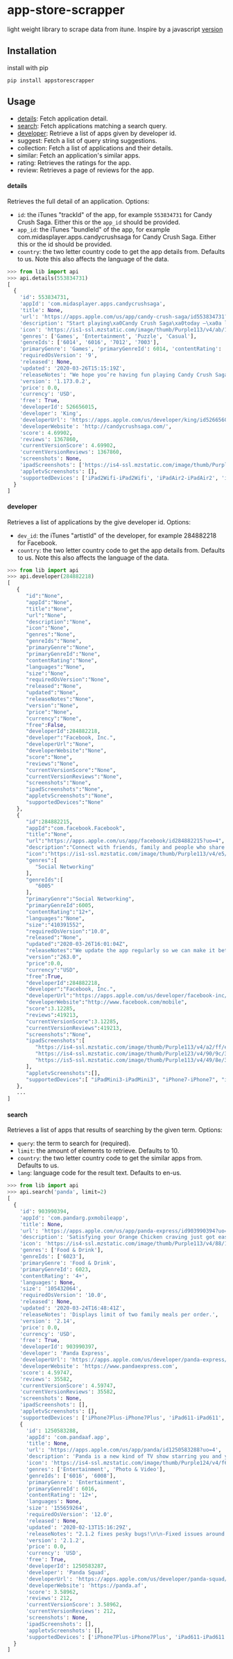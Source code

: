 # app-store-scrapper
light weight library to scrape data from itune. Inspire by a javascript [version](https://github.com/facundoolano/app-store-scraper)

## Installation

install with pip

```pip install appstorescrapper```

## Usage

- [details](https://github.com/tdle94/app-store-scrapper#details): Fetch application detail.
- [search](https://github.com/tdle94/app-store-scrapper#search): Fetch applications matching a search query.
- [developer](https://github.com/tdle94/app-store-scrapper#developer): Retrieve a list of apps given by developer id.
- suggest: Fetch a list of query string suggestions.
- collection: Fetch a list of applications and their details.
- similar: Fetch an application's similar apps.
- rating: Retrieves the ratings for the app.
- review: Retrieves a page of reviews for the app.

#### details

Retrieves the full detail of an application. Options:

  - ```id```: the iTunes "trackId" of the app, for example ```553834731``` for Candy Crush Saga. Either this or the ```app_id``` should be provided.
  - ```app_id```: the iTunes "bundleId" of the app, for example com.midasplayer.apps.candycrushsaga for Candy Crush Saga. Either this or the id should be provided.
  - ```country```: the two letter country code to get the app details from. Defaults to us. Note this also affects the language of the data.
  
```python
>>> from lib import api
>>> api.details(553834731)
[
  {
    'id': 553834731,
    'appId': 'com.midasplayer.apps.candycrushsaga',
    'title': None,
    'url': 'https://apps.apple.com/us/app/candy-crush-saga/id553834731?uo=4',
    'description': "Start playing\xa0Candy Crush Saga\xa0today –\xa0a legendary\xa0puzzle game\xa0loved by millions of players around the world.\n\nWith over a trillion\xa0levels\xa0played, this\xa0sweet\xa0match 3\xa0puzzle game\xa0is one of the most\xa0popular\xa0mobile\xa0games\xa0of all time!\n\nSwitch and match Candies in this\xa0tasty\xa0puzzle\xa0adventure\xa0to progress to the next level for that sweet winning feeling! Solve\xa0puzzles\xa0with quick thinking and smart moves, and be rewarded with delicious rainbow-colored cascades and tasty candy combos!\n\nPlan your moves by\xa0matching 3\xa0or more candies in a row, using boosters wisely in order to overcome those extra sticky\xa0puzzles!\xa0Blast\xa0the chocolate and collect\xa0sweet\xa0candy\xa0across thousands of\xa0levels,\xa0guaranteed to have you craving more!\n\nCandy Crush Saga features:\n\nTHE GAME THAT KEEPS YOU CRAVING MORE\nThousands of the\xa0best levels\xa0and\xa0puzzles\xa0in the\xa0Candy\xa0Kingdom and with more added every 2 weeks your sugar fix is never far away!\xa0\n\nMANY WAYS TO WIN REWARDS\nCheck back daily and spin the Daily Booster Wheel to receive\xa0free\xa0tasty rewards, and take part in time limited challenges to earn\xa0boosters\xa0to help you\xa0level\xa0up!\xa0\n\n\xa0VARIETY OF SUGAR-COATED CHALLENGES\nSweet ways to play:\xa0Game\xa0modes including Target Score, Clear the Jelly, Collect the Ingredients and Order Mode\n\nPLAY ALONE OR WITH FRIENDS\nGet to the\xa0top\xa0of the leaderboard events and compare scores with\xa0friends\xa0and competitors!\n\nLevels\xa0range from\xa0easy\xa0to\xa0hard\xa0for all\xa0adults\xa0to enjoy – accessible on-the-go,\xa0offline\xa0and\xa0online.\nIt's easy to sync the\xa0game\xa0between devices and unlock full game features when connected to the Internet or\xa0Wifi.\nFollow us to get news and updates; facebook.com/CandyCrushSaga, Twitter @CandyCrushSaga, Youtube\xa0https://www.youtube.com/user/CandyCrushOfficial\nVisit\xa0https://community.king.com/en/candy-crush-saga\xa0to access the Community and competitions!\nCandy Crush Saga\xa0is completely\xa0free\xa0to play but some optional in-game items will require payment.\nYou can turn off the payment feature by disabling in-app purchases in your device’s settings.\nBy downloading this\xa0game\xa0you are agreeing to our terms of service;\xa0http://about.king.com/consumer-terms/terms\n\nDo not sell my data: King shares your personal information with advertising partners to personalize ads. Learn more at https://king.com/privacyPolicy.  If you wish to exercise your Do Not Sell My Data rights, you can do so by contacting us via the in game help centre or by going to https://soporto.king.com/\n\nHave fun playing\xa0Candy Crush Saga\xa0the sweetest\xa0match 3\xa0puzzle game\xa0around!\xa0\nIf you enjoy playing\xa0Candy Crush Saga, you may also enjoy its sister\xa0puzzle games;\xa0Candy Crush\xa0Soda\xa0Saga, Candy Crush\xa0Jelly\xa0Saga\xa0and\xa0Candy Crush\xa0Friends\xa0Saga!",
    'icon': 'https://is1-ssl.mzstatic.com/image/thumb/Purple113/v4/ab/1d/30/ab1d309c-e992-fde1-dd24-a05a536122be/source/512x512bb.jpg',
    'genres': ['Games', 'Entertainment', 'Puzzle', 'Casual'],
    'genreIds': ['6014', '6016', '7012', '7003'],
    'primaryGenre': 'Games', 'primaryGenreId': 6014, 'contentRating': '4+', 'languages': None, 'size': '274406400', 
    'requiredOsVersion': '9',
    'released': None,
    'updated': '2020-03-26T15:15:19Z',
    'releaseNotes': "We hope you’re having fun playing Candy Crush Saga! We update the game every week so don't forget to download the latest version to get all the sweet new features and levels!\n\nNew to the game? Don’t be shy, join the fun! \n\nComing back after a break? About time! \n\nLet’s play!",
    'version': '1.173.0.2',
    'price': 0.0,
    'currency': 'USD',
    'free': True,
    'developerId': 526656015,
    'developer': 'King',
    'developerUrl': 'https://apps.apple.com/us/developer/king/id526656015?uo=4',
    'developerWebsite': 'http://candycrushsaga.com/',
    'score': 4.69902,
    'reviews': 1367860,
    'currentVersionScore': 4.69902,
    'currentVersionReviews': 1367860,
    'screenshots': None,
    'ipadScreenshots': ['https://is4-ssl.mzstatic.com/image/thumb/Purple123/v4/cb/2b/fb/cb2bfb5d-3fa6-7b4a-34f6-dd436f81a4f9/pr_source.jpg/552x414bb.jpg', 'https://is5-ssl.mzstatic.com/image/thumb/Purple123/v4/2b/01/1a/2b011aa9-0593-a782-977d-ebf83c1a0216/pr_source.jpg/552x414bb.jpg', 'https://is5-ssl.mzstatic.com/image/thumb/Purple123/v4/bc/ee/e6/bceee65a-1043-6c41-03fb-774a7e19bdeb/pr_source.jpg/552x414bb.jpg', 'https://is5-ssl.mzstatic.com/image/thumb/Purple113/v4/d8/f8/55/d8f85583-f48d-59a7-db54-96b0407f7108/pr_source.jpg/552x414bb.jpg', 'https://is5-ssl.mzstatic.com/image/thumb/Purple113/v4/cb/51/d1/cb51d12d-e118-ae59-c36d-63ac0bae1faa/pr_source.jpg/552x414bb.jpg', 'https://is5-ssl.mzstatic.com/image/thumb/Purple113/v4/56/77/c2/5677c21d-6222-87f9-f052-8686607acd21/mzl.zdiinuds.jpg/552x414bb.jpg'],
    'appletvScreenshots': [],
    'supportedDevices': ['iPad2Wifi-iPad2Wifi', 'iPadAir2-iPadAir2', 'iPadMiniRetinaCellular-iPadMiniRetinaCellular', 'iPadAir2Cellular-iPadAir2Cellular', 'iPhone11ProMax-iPhone11ProMax', 'iPad878-iPad878', 'iPodTouchSeventhGen-iPodTouchSeventhGen', 'iPadMini-iPadMini', 'iPad73-iPad73', 'iPodTouchFifthGen-iPodTouchFifthGen', 'iPhone6sPlus-iPhone6sPlus', 'iPad834-iPad834', 'iPadMini3Cellular-iPadMini3Cellular', 'iPadPro97-iPadPro97', 'iPadThirdGen-iPadThirdGen', 'iPadProCellular-iPadProCellular', 'iPadAir-iPadAir', 'iPhoneSE-iPhoneSE', 'iPadMini4G-iPadMini4G', 'iPhone5c-iPhone5c', 'iPadAir3-iPadAir3', 'iPhone8-iPhone8', 'iPadMini4Cellular-iPadMini4Cellular', 'iPhone7-iPhone7', 'iPhoneXR-iPhoneXR', 'iPadAir3Cellular-iPadAir3Cellular', 'iPad856-iPad856', 'iPhone11Pro-iPhone11Pro', 'iPhone5-iPhone5', 'iPhone11-iPhone11', 'iPadPro97Cellular-iPadPro97Cellular', 'iPad75-iPad75', 'iPhoneXSMax-iPhoneXSMax', 'iPhone5s-iPhone5s', 'iPhone7Plus-iPhone7Plus', 'iPadMini3-iPadMini3', 'iPhone4S-iPhone4S', 'iPadSeventhGenCellular-iPadSeventhGenCellular', 'iPadFourthGen-iPadFourthGen', 'iPadFourthGen4G-iPadFourthGen4G', 'iPhone8Plus-iPhone8Plus', 'iPad23G-iPad23G', 'iPadMini5-iPadMini5', 'iPad71-iPad71', 'iPhoneX-iPhoneX', 'iPadMini4-iPadMini4', 'iPodTouchSixthGen-iPodTouchSixthGen', 'iPad74-iPad74', 'iPhoneXS-iPhoneXS', 'iPad812-iPad812', 'iPadPro-iPadPro', 'iPadMini5Cellular-iPadMini5Cellular', 'iPadThirdGen4G-iPadThirdGen4G', 'iPadAirCellular-iPadAirCellular', 'iPhone6s-iPhone6s', 'iPadSeventhGen-iPadSeventhGen', 'iPad72-iPad72', 'iPhone6-iPhone6', 'iPhone6Plus-iPhone6Plus', 'iPad612-iPad612', 'iPadMiniRetina-iPadMiniRetina', 'iPad611-iPad611', 'iPad76-iPad76']
  }
]
```

#### developer

Retrieves a list of applications by the give developer id. Options:

  - ```dev_id```: the iTunes "artistId" of the developer, for example 284882218 for Facebook.
  - ```country```: the two letter country code to get the app details from. Defaults to us. Note this also affects the language of the data.
  
```python
>>> from lib import api
>>> api.developer(284882218)
[
   {
      "id":"None",
      "appId":"None",
      "title":"None",
      "url":"None",
      "description":"None",
      "icon":"None",
      "genres":"None",
      "genreIds":"None",
      "primaryGenre":"None",
      "primaryGenreId":"None",
      "contentRating":"None",
      "languages":"None",
      "size":"None",
      "requiredOsVersion":"None",
      "released":"None",
      "updated":"None",
      "releaseNotes":"None",
      "version":"None",
      "price":"None",
      "currency":"None",
      "free":False,
      "developerId":284882218,
      "developer":"Facebook, Inc.",
      "developerUrl":"None",
      "developerWebsite":"None",
      "score":"None",
      "reviews":"None",
      "currentVersionScore":"None",
      "currentVersionReviews":"None",
      "screenshots":"None",
      "ipadScreenshots":"None",
      "appletvScreenshots":"None",
      "supportedDevices":"None"
   },
   {
      "id":284882215,
      "appId":"com.facebook.Facebook",
      "title":"None",
      "url":"https://apps.apple.com/us/app/facebook/id284882215?uo=4",
      "description":"Connect with friends, family and people who share the same interests as you. Communicate privately, watch your favorite content, buy and sell items or just spend time with your community. On Facebook, keeping up with the people who matter most is easy. Discover, enjoy and do more together.\n  \nStay up to date with your loved ones:\n  • Share what's on your mind, announce major life events through posts and celebrate the everyday moments with Stories.\n  • Express yourself through your profile and posts, watch, react, interact and stay in touch with your friends, throughout\n  the day.\n\nConnect with people who share your interests with Groups:\n  • With tens of millions of groups, you'll find something for all your interests and discover more groups relevant to you.\n  • Use the Groups tab as a hub to quickly access all your groups content. Find relevant groups based on your interests with the new discovery tool and recommendations.\n\nBecome more involved with your community:\n  • Discover events happening near you, businesses to support, local groups and activities to be part of.\n  • Check out local recommendations from your friends, then coordinate with them and make plans to get together.\n  • Raise funds for a cause that’s important to you, mentor someone who wants help achieving their goals and, in the event of a local crisis, connect with other people to find or give supplies, food or shelter.\n\nEnjoy entertainment together with Watch:\n  • Discover all kinds of content from original shows to creators to trending videos in topics like beauty, sports, and entertainment.\n  • Join conversations, share with others, interact with viewers and creators and watch together like never before.\n\nBuy and sell with Marketplace:\n  • Whether it's an everyday or one-of-a-kind item, you can discover everything from household items to your next car or apartment on Marketplace.\n  • List your own item for sale and conveniently communicate with buyers and sellers through Messenger \n\nRead our Data Use Policy, Terms and other important info in the legal section of our App Store description. \n\nContinued use of GPS running in the background can dramatically decrease battery life. Facebook doesn't run GPS in the background unless you give us permission by turning on optional features that require this.",
      "icon":"https://is1-ssl.mzstatic.com/image/thumb/Purple113/v4/e5/d6/79/e5d6794b-09ca-5c9d-3e26-72229f41775c/source/512x512bb.jpg",
      "genres":[
         "Social Networking"
      ],
      "genreIds":[
         "6005"
      ],
      "primaryGenre":"Social Networking",
      "primaryGenreId":6005,
      "contentRating":"12+",
      "languages":"None",
      "size":"410391552",
      "requiredOsVersion":"10.0",
      "released":"None",
      "updated":"2020-03-26T16:01:04Z",
      "releaseNotes":"We update the app regularly so we can make it better for you. Get the latest version for all of the available Facebook features. This version includes several bug fixes and performance improvements.",
      "version":"263.0",
      "price":0.0,
      "currency":"USD",
      "free":True,
      "developerId":284882218,
      "developer":"Facebook, Inc.",
      "developerUrl":"https://apps.apple.com/us/developer/facebook-inc/id284882218?uo=4",
      "developerWebsite":"http://www.facebook.com/mobile",
      "score":3.12285,
      "reviews":419213,
      "currentVersionScore":3.12285,
      "currentVersionReviews":419213,
      "screenshots":"None",
      "ipadScreenshots":[
         "https://is4-ssl.mzstatic.com/image/thumb/Purple113/v4/a2/ff/e2/a2ffe2cd-22f0-fdd9-0dbb-58a3d5bc1c23/mzl.ghlgunye.png/576x768bb.png",
         "https://is4-ssl.mzstatic.com/image/thumb/Purple123/v4/90/9c/36/909c363a-a230-f747-1e6d-bda15a1f19c3/mzl.ouqckawq.png/552x414bb.png",
         "https://is5-ssl.mzstatic.com/image/thumb/Purple113/v4/49/8e/3f/498e3fa7-19e9-93df-e5ba-8c549747a921/mzl.xbivmonc.png/576x768bb.png"
      ],
      "appletvScreenshots":[],
      "supportedDevices":[ "iPadMini3-iPadMini3", "iPhone7-iPhone7", "iPad76-iPad76", "iPadFourthGen4G-iPadFourthGen4G", "iPadMiniRetina-iPadMiniRetina", "iPad878-iPad878", "iPadAir2-iPadAir2", "iPadPro-iPadPro", "iPad75-iPad75", "iPhone6s-iPhone6s", "iPhoneX-iPhoneX", "iPhone6-iPhone6", "iPhoneXR-iPhoneXR", "iPhone5-iPhone5", "iPadMini4-iPadMini4", "iPadSeventhGen-iPadSeventhGen", "iPadAir2Cellular-iPadAir2Cellular", "iPhoneSE-iPhoneSE", "iPadMini4Cellular-iPadMini4Cellular", "iPad611-iPad611", "iPad856-iPad856", "iPhoneXSMax-iPhoneXSMax", "Watch4-Watch4", "iPodTouchSixthGen-iPodTouchSixthGen", "iPadFourthGen-iPadFourthGen", "iPhoneXS-iPhoneXS", "Watch5-Watch5", "iPadProCellular-iPadProCellular", "iPhone11-iPhone11", "iPhone6sPlus-iPhone6sPlus", "iPadAirCellular-iPadAirCellular", "iPhone11ProMax-iPhone11ProMax", "iPad812-iPad812", "iPad72-iPad72", "iPad834-iPad834", "iPadMini5Cellular-iPadMini5Cellular", "iPadAir3Cellular-iPadAir3Cellular", "iPad612-iPad612", "iPhone8-iPhone8", "iPadPro97-iPadPro97", "iPadMini5-iPadMini5", "iPhone8Plus-iPhone8Plus", "iPhone5s-iPhone5s", "iPad73-iPad73", "iPhone5c-iPhone5c", "iPad71-iPad71", "iPadAir3-iPadAir3","iPhone11Pro-iPhone11Pro", "iPhone7Plus-iPhone7Plus", "iPodTouchSeventhGen-iPodTouchSeventhGen", "iPadMini3Cellular-iPadMini3Cellular", "iPadSeventhGenCellular-iPadSeventhGenCellular", "iPadPro97Cellular-iPadPro97Cellular", "iPhone6Plus-iPhone6Plus", "iPadMiniRetinaCellular-iPadMiniRetinaCellular", "iPad74-iPad74", "iPadAir-iPadAir"]
   },
   ...
]
```

#### search

Retrieves a list of apps that results of searching by the given term. Options:

- ```query```: the term to search for (required).
- ```limit```: the amount of elements to retrieve. Defaults to 10.
- ```country```: the two letter country code to get the similar apps from. Defaults to us.
- ```lang```: language code for the result text. Defaults to en-us.

```python
>>> from lib import api
>>> api.search('panda', limit=2)
[
  {
    'id': 903990394,
    'appId': 'com.pandarg.pxmobileapp',
    'title': None,
    'url': 'https://apps.apple.com/us/app/panda-express/id903990394?uo=4',
    'description': 'Satisfying your Orange Chicken craving just got easier with the new Panda Express app. Order ahead, find your nearest location and set your preferences. Bonus: Running late? Just let us know through the app and your order will be hot when you’re ready for it.',
    'icon': 'https://is4-ssl.mzstatic.com/image/thumb/Purple113/v4/88/1d/a3/881da39f-1bd2-4773-9762-ece2791ef62b/source/512x512bb.jpg',
    'genres': ['Food & Drink'],
    'genreIds': ['6023'],
    'primaryGenre': 'Food & Drink',
    'primaryGenreId': 6023,
    'contentRating': '4+',
    'languages': None,
    'size': '105432064',
    'requiredOsVersion': '10.0',
    'released': None,
    'updated': '2020-03-24T16:48:41Z',
    'releaseNotes': 'Displays limit of two family meals per order.',
    'version': '2.14',
    'price': 0.0,
    'currency': 'USD',
    'free': True,
    'developerId': 903990397,
    'developer': 'Panda Express',
    'developerUrl': 'https://apps.apple.com/us/developer/panda-express/id903990397?uo=4',
    'developerWebsite': 'https://www.pandaexpress.com',
    'score': 4.59747,
    'reviews': 35582,
    'currentVersionScore': 4.59747,
    'currentVersionReviews': 35582,
    'screenshots': None,
    'ipadScreenshots': [],
    'appletvScreenshots': [],
    'supportedDevices': ['iPhone7Plus-iPhone7Plus', 'iPad611-iPad611', 'iPadMini4Cellular-iPadMini4Cellular', 'iPad72-iPad72', 'iPad74-iPad74', 'iPadAir3-iPadAir3', 'iPhoneXSMax-iPhoneXSMax', 'iPadPro97Cellular-iPadPro97Cellular', 'iPhone5s-iPhone5s', 'iPad71-iPad71', 'iPadAir2Cellular-iPadAir2Cellular', 'iPad856-iPad856', 'iPadMini5-iPadMini5', 'iPhone5c-iPhone5c', 'iPadFourthGen4G-iPadFourthGen4G', 'iPadMini3Cellular-iPadMini3Cellular', 'iPadMini3-iPadMini3', 'iPhoneSE-iPhoneSE', 'iPhoneXR-iPhoneXR', 'iPadProCellular-iPadProCellular', 'iPadFourthGen-iPadFourthGen', 'iPadAir3Cellular-iPadAir3Cellular', 'iPhone11-iPhone11', 'iPad76-iPad76', 'iPad612-iPad612', 'iPadPro-iPadPro', 'iPodTouchSixthGen-iPodTouchSixthGen', 'iPad834-iPad834', 'iPad75-iPad75', 'iPadSeventhGenCellular-iPadSeventhGenCellular', 'iPadSeventhGen-iPadSeventhGen', 'iPadAir2-iPadAir2', 'iPadMini5Cellular-iPadMini5Cellular', 'iPhone5-iPhone5', 'iPad878-iPad878', 'iPad73-iPad73', 'iPhone6Plus-iPhone6Plus', 'iPadPro97-iPadPro97', 'iPadMiniRetina-iPadMiniRetina', 'iPhone11ProMax-iPhone11ProMax', 'iPodTouchSeventhGen-iPodTouchSeventhGen', 'iPhoneXS-iPhoneXS', 'iPhone6s-iPhone6s', 'iPhone8Plus-iPhone8Plus', 'iPhone8-iPhone8', 'iPhone6-iPhone6', 'iPadAirCellular-iPadAirCellular', 'iPhone6sPlus-iPhone6sPlus', 'iPadMiniRetinaCellular-iPadMiniRetinaCellular', 'iPhone11Pro-iPhone11Pro', 'iPhoneX-iPhoneX', 'iPadAir-iPadAir', 'iPhone7-iPhone7', 'iPadMini4-iPadMini4', 'iPad812-iPad812']},
    {
      'id': 1250583288,
      'appId': 'com.pandaaf.app',
      'title': None,
      'url': 'https://apps.apple.com/us/app/panda/id1250583288?uo=4',
      'description': 'Panda is a new kind of TV show starring you and your friends. Record and watch new episodes together each week until the season is over.\n\nCreate an avatar, invite friends, record scenes, and start watching your show now!\n\nNeed help?\nReach out to us anytime on Twitter @pandastartup or feedback@panda.af',
      'icon': 'https://is4-ssl.mzstatic.com/image/thumb/Purple124/v4/f6/40/5a/f6405a90-f8e0-80ce-2490-4d2f48d77dff/source/512x512bb.jpg',
      'genres': ['Entertainment', 'Photo & Video'],
      'genreIds': ['6016', '6008'],
      'primaryGenre': 'Entertainment',
      'primaryGenreId': 6016,
      'contentRating': '12+',
      'languages': None,
      'size': '155659264',
      'requiredOsVersion': '12.0',
      'released': None,
      'updated': '2020-02-13T15:16:29Z',
      'releaseNotes': "2.1.2 fixes pesky bugs!\n\n-Fixed issues around downloading episodes \n-Fixed characters not loading into scenes at times\n-Fixed bugs around account creation\n-Fixed various bugs around sending and receiving invites\n-Fixed audio playing out of speakers when using AirPods\n-Fixed the disappearing progress bar bug\n-Reshooting your lines is a smoother process now\n-There is now the ability to download videos! Easier to share your best moments (and more to come soon)\n\nLong video processing times are being fixed in the following update.\n\nWe've got a ton more fixes and features coming soon.\n\nStay tuned for new episodes every friday!",
      'version': '2.1.2',
      'price': 0.0,
      'currency': 'USD',
      'free': True,
      'developerId': 1250583287,
      'developer': 'Panda Squad',
      'developerUrl': 'https://apps.apple.com/us/developer/panda-squad/id1250583287?uo=4',
      'developerWebsite': 'https://panda.af',
      'score': 3.58962,
      'reviews': 212,
      'currentVersionScore': 3.58962,
      'currentVersionReviews': 212,
      'screenshots': None,
      'ipadScreenshots': [],
      'appletvScreenshots': [],
      'supportedDevices': ['iPhone7Plus-iPhone7Plus', 'iPad611-iPad611', 'iPadMini4Cellular-iPadMini4Cellular', 'iPad72-iPad72', 'iPad74-iPad74', 'iPadAir3-iPadAir3', 'iPhoneXSMax-iPhoneXSMax', 'iPadPro97Cellular-iPadPro97Cellular', 'iPhone5s-iPhone5s', 'iPad71-iPad71', 'iPadAir2Cellular-iPadAir2Cellular', 'iPad856-iPad856', 'iPadMini5-iPadMini5', 'iPadMini3Cellular-iPadMini3Cellular', 'iPadMini3-iPadMini3', 'iPhoneSE-iPhoneSE', 'iPhoneXR-iPhoneXR', 'iPadProCellular-iPadProCellular', 'iPadAir3Cellular-iPadAir3Cellular', 'iPhone11-iPhone11', 'iPad76-iPad76', 'iPad612-iPad612', 'iPadPro-iPadPro', 'iPodTouchSixthGen-iPodTouchSixthGen', 'iPad834-iPad834', 'iPad75-iPad75', 'iPadSeventhGenCellular-iPadSeventhGenCellular', 'iPadSeventhGen-iPadSeventhGen', 'iPadAir2-iPadAir2', 'iPadMini5Cellular-iPadMini5Cellular', 'iPad878-iPad878', 'iPad73-iPad73', 'iPhone6Plus-iPhone6Plus', 'iPadPro97-iPadPro97', 'iPadMiniRetina-iPadMiniRetina', 'iPhone11ProMax-iPhone11ProMax', 'iPodTouchSeventhGen-iPodTouchSeventhGen', 'iPhoneXS-iPhoneXS', 'iPhone6s-iPhone6s', 'iPhone8Plus-iPhone8Plus', 'iPhone8-iPhone8', 'iPhone6-iPhone6', 'iPadAirCellular-iPadAirCellular', 'iPhone6sPlus-iPhone6sPlus', 'iPadMiniRetinaCellular-iPadMiniRetinaCellular', 'iPhone11Pro-iPhone11Pro', 'iPhoneX-iPhoneX', 'iPadAir-iPadAir', 'iPhone7-iPhone7', 'iPadMini4-iPadMini4', 'iPad812-iPad812']
  }
]
```



